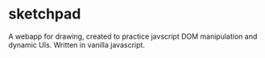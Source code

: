 # sketchpad
A webapp for drawing, created to practice javscript DOM manipulation and dynamic UIs. Written in vanilla javascript.
